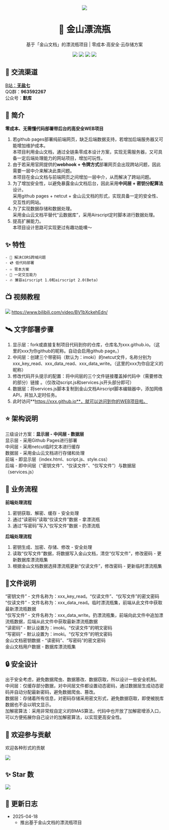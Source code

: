<div align="center">
    <img src="https://socialify.git.ci/imoki/imoki.github.io/image?description=1&font=Rokkitt&forks=1&issues=1&language=1&owner=1&pattern=Circuit%20Board&pulls=1&stargazers=1&theme=Dark">
<h1>🌊 金山漂流瓶</h1>
基于「金山文档」的漂流瓶项目 | 零成本·高安全·云存储方案

<div id="shield">

[![][github-stars-shield]][github-stars-link]
[![][github-forks-shield]][github-forks-link]
[![][github-issues-shield]][github-issues-link]
[![][github-contributors-shield]][github-contributors-link]

<!-- SHIELD GROUP -->
</div>
</div>

## 🍻 交流渠道  
<a href="https://space.bilibili.com/3546828310055281">B站：**无盐七**</a>  
QQ群：**963592267**  
公众号：**默库**  

## 🎊 简介
**零成本、无需懂代码部署带后台的高安全WEB项目**  
1. 若github pages部署纯前端网页，缺乏后端数据支持，若增加后端服务器又可能增加维护成本。  
本项目利用金山文档，通过全链条零成本设计方案，实现无需服务器，又可具备一定后端处理能力的网站项目，增加可玩性。  
2. 由于若采用官网提供的**webhook + 令牌方式**部署网页会出现跨站问题，因此需要一层中介来解决此类问题。  
本项目在金山文档与前端网页之间增加一层中介，从而解决了跨站问题。  
3. 为了增加安全性，以避免暴露金山文档后台，因此采用**中间层 + 密钥分配算法**设计。  
采用github pages + netcut + 金山云文档的形式，实现具备一定的安全性、交互性的网站。
4. 为了实现数据存储和数据处理。  
采用金山云文档平替代“云数据库”，采用Airscript定时脚本进行数据处理。  
5. 提高扩展能力。  
本项目设计思路可实现更过有趣功能噢～  

## ✨ 特性
    - 📀 解决CORS跨域问题
    - 💿 低代码部署
    - ♾️ 零本方案
    - 💽 一定交互能力
    - 🔥 兼容airscript 1.0和airscript 2.0(Beta)

## 📺️ 视频教程
[![](https://img.shields.io/badge/金山推送器-无盐七-blue)](https://www.bilibili.com/video/BV1bXckehEdn) https://www.bilibili.com/video/BV1bXckehEdn/
  
## 🛰️ 文字部署步骤
1. 显示层：fork或直接复制项目代码到你的仓库，仓库名为xxx.github.io。（这里的xxx为你github的昵称。自动会启用github page。）  
2. 中间层：创建三个带密码（默认为：imoki）的netcut文件，名称分别为xxx_key_read、xxx_data_read、xxx_data_write。（这里的xxx为你自定义的昵称）  
3. 修改代码开头提示的配置：将中间层的三个文件链接覆盖掉代码中（需要修改的部分）链接 。（仅改动script.js和services.js开头部分即可）  
4. 数据层：将services.js脚本复制到金山文档Airscript脚本编辑器中，添加网络API，并加入定时任务。  
5. 此时访问**https://xxx.github.io**，就可以访问到你的WEB项目啦。  

## ⭐ 架构说明
三级设计方案：**显示层 - 中间层 - 数据层**  
显示层 - 采用Github Pages进行部署  
中间层 - 采用netcut临时文本进行缓存  
数据层 - 采用金山云文档进行存储和处理  
前端 - 即显示层（index.html、script.js、style.css）  
后端 - 即中间层（“密钥文件”、“仅读文件”、“仅写文件”）与数据层（services.js）   

## 🌈 业务流程
**前端处理流程**  
1. 密钥获取、解密、缓存 - 安全处理  
2. 通过“读密码”读取“仅读文件”数据 - 拿漂流瓶  
3. 通过“写密码”写入“仅写文件”数据 - 扔漂流瓶  
  
**后端处理流程** 
1. 密钥生成、加密、存储、修改 - 安全处理  
2. 读取“仅写文件”数据，将数据写入金山文档，清空“仅写文件”，修改密码 - 更新数据库漂流瓶集  
3. 根据金山文档数据选择漂流瓶更新“仅读文件”，修改密码 - 更新临时漂流瓶集  

## 🧾文件说明
“密钥文件” - 文件名称为：xxx_key_read。“仅读文件”、“仅写文件”的密文密码  
“仅读文件” - 文件名称为：xxx_data_read。临时漂流瓶集，前端从此文件中获取最新漂流瓶数据  
“仅写文件” - 文件名称为：xxx_data_write。扔漂流瓶集，前端向此文件中追加漂流瓶数据，后端从此文件中获取最新漂流瓶数据  
“读密码” - 默认设置为：imoki。“仅读文件”的明文密码  
“写密码” - 默认设置为：imoki。“仅写文件”的明文密码  
金山文档密钥数据 - “读密码”、“写密码”的密文密码  
金山文档用户数据 - 数据库漂流瓶集  

## 🔒 安全设计
出于安全考虑，避免数据爬虫、数据篡改、数据窃取，所以设计一些安全机制。  
中间层：仅缓存部分数据，对中间层文件都设置动态密码，通过数据层生成动态密码并自动分配最新密码，避免数据爬虫、篡改。  
数据层：存储着所有信息，对密码存储采用密文形式，避免数据窃取，即使被脱库数据也不会以明文显示。  
加解密算法：采用非常规自定义的BMAS算法，代码中也开放了加解密增添入口，可以方便拓展你自己设计的加解密算法，以实现更高安全性。 

## 🤝 欢迎参与贡献
欢迎各种形式的贡献

[![][pr-welcome-shield]][pr-welcome-link]

<!-- ### 💗 感谢我们的贡献者
[![][github-contrib-shield]][github-contrib-link] -->


## ✨ Star 数

[![][starchart-shield]][starchart-link]

## 📝 更新日志 
- 2025-04-18
    * 推出基于金山文档的漂流瓶项目

<!-- ## 📌 特别声明

- 本仓库发布的脚本仅用于测试和学习研究，禁止用于商业用途，不能保证其合法性，准确性，完整性和有效性，请根据情况自行判断。

- 本人对任何脚本问题概不负责，包括但不限于由任何脚本错误导致的任何损失或损害。

- 间接使用脚本的任何用户，包括但不限于建立VPS或在某些行为违反国家/地区法律或相关法规的情况下进行传播, 本人对于由此引起的任何隐私泄漏或其他后果概不负责。

- 请勿将本仓库的任何内容用于商业或非法目的，否则后果自负。

- 如果任何单位或个人认为该项目的脚本可能涉嫌侵犯其权利，则应及时通知并提供身份证明，所有权证明，我们将在收到认证文件后删除相关脚本。

- 任何以任何方式查看此项目的人或直接或间接使用该项目的任何脚本的使用者都应仔细阅读此声明。本人保留随时更改或补充此免责声明的权利。一旦使用并复制了任何相关脚本或Script项目的规则，则视为您已接受此免责声明。

**您必须在下载后的24小时内从计算机或手机中完全删除以上内容**

> ***您使用或者复制了本仓库且本人制作的任何脚本，则视为 `已接受` 此声明，请仔细阅读*** -->

<!-- LINK GROUP -->
[github-codespace-link]: https://codespaces.new/imoki/imoki.github.io
[github-codespace-shield]: https://github.com/imoki/imoki.github.io/blob/main/images/codespaces.png?raw=true
[github-contributors-link]: https://github.com/imoki/imoki.github.io/graphs/contributors
[github-contributors-shield]: https://img.shields.io/github/contributors/imoki/imoki.github.io?color=c4f042&labelColor=black&style=flat-square
[github-forks-link]: https://github.com/imoki/imoki.github.io/network/members
[github-forks-shield]: https://img.shields.io/github/forks/imoki/imoki.github.io?color=8ae8ff&labelColor=black&style=flat-square
[github-issues-link]: https://github.com/imoki/imoki.github.io/issues
[github-issues-shield]: https://img.shields.io/github/issues/imoki/imoki.github.io?color=ff80eb&labelColor=black&style=flat-square
[github-stars-link]: https://github.com/imoki/imoki.github.io/stargazers
[github-stars-shield]: https://img.shields.io/github/stars/imoki/imoki.github.io?color=ffcb47&labelColor=black&style=flat-square
[github-releases-link]: https://github.com/imoki/imoki.github.io/releases
[github-releases-shield]: https://img.shields.io/github/v/release/imoki/imoki.github.io?labelColor=black&style=flat-square
[github-release-date-link]: https://github.com/imoki/imoki.github.io/releases
[github-release-date-shield]: https://img.shields.io/github/release-date/imoki/imoki.github.io?labelColor=black&style=flat-square
[pr-welcome-link]: https://github.com/imoki/imoki.github.io/pulls
[pr-welcome-shield]: https://img.shields.io/badge/🤯_pr_welcome-%E2%86%92-ffcb47?labelColor=black&style=for-the-badge
[github-contrib-link]: https://github.com/imoki/imoki.github.io/graphs/contributors
[github-contrib-shield]: https://contrib.rocks/image?repo=imoki%2Fsign_script
[docker-pull-shield]: https://img.shields.io/docker/pulls/imoki/imoki.github.io?labelColor=black&style=flat-square
[docker-pull-link]: https://hub.docker.com/repository/docker/imoki/imoki.github.io
[docker-size-shield]: https://img.shields.io/docker/image-size/imoki/imoki.github.io?labelColor=black&style=flat-square
[docker-size-link]: https://hub.docker.com/repository/docker/imoki/imoki.github.io
[docker-stars-shield]: https://img.shields.io/docker/stars/imoki/imoki.github.io?labelColor=black&style=flat-square
[docker-stars-link]: https://hub.docker.com/repository/docker/imoki/imoki.github.io
[starchart-shield]: https://api.star-history.com/svg?repos=imoki/wpsPython&type=Date
[starchart-link]: https://api.star-history.com/svg?repos=imoki/wpsPython&type=Date

